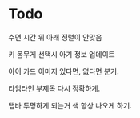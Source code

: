 #  Todo


수면 시간 위 아래 정렬이 안맞음

키 몸무게 선택시 아기 정보 업데이트

아이 카드 이미지 있다면, 없다면 분기.

타임라인 부제목 다시 정확하게.

탭바 투명하게 되는거 색 항상 나오게 하기.



